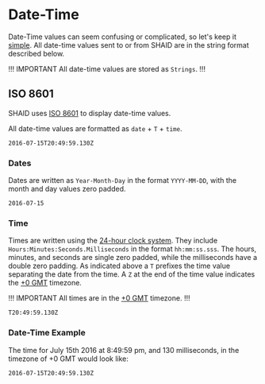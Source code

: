 # Date-Time
Date-Time values can seem confusing or complicated, so let's keep it [simple](https://xkcd.com/1179/).  All date-time values sent to or from SHAID are in the string format described below.

!!! IMPORTANT
All date-time values are stored as ```Strings```.
!!!

## ISO 8601
SHAID uses [ISO 8601](https://en.wikipedia.org/wiki/ISO_8601) to display date-time values.

All date-time values are formatted as ```date``` + ```T``` + ```time```.
```
2016-07-15T20:49:59.130Z
```

### Dates
Dates are written as ```Year-Month-Day``` in the format ```YYYY-MM-DD```, with the month and day values zero padded.
```
2016-07-15
```

### Time
Times are written using the [24-hour clock system](https://en.wikipedia.org/wiki/24-hour_clock).  They include ```Hours:Minutes:Seconds.Milliseconds``` in the format ```hh:mm:ss.sss```. The hours, minutes, and seconds are single zero padded, while the milliseconds have a double zero padding.  As indicated above a ```T``` prefixes the time value separating the date from the time.  A ```Z``` at the end of the time value indicates the [+0 GMT](http://wwp.greenwichmeantime.com/info/iso.htm) timezone.

!!! IMPORTANT
All times are in the [+0 GMT](http://wwp.greenwichmeantime.com/info/iso.htm) timezone.
!!!

```
T20:49:59.130Z
```

### Date-Time Example
The time for July 15th 2016 at 8:49:59 pm, and 130 milliseconds, in the timezone of +0 GMT would look like:
```
2016-07-15T20:49:59.130Z
```
